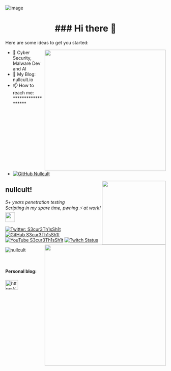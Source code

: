 ![image](https://github.com/user-attachments/assets/3306580f-161a-46ca-85f8-2a24c80436a6)<!--
**nullcult/nullcult** is a ✨ _special_ ✨ repository because its `README.md` (this file) appears on your GitHub profile.
-->
<h1 align="center">
   ### Hi there 👋
</h1>

Here are some ideas to get you started:

<img align='right' src="https://github-readme-stats.vercel.app/api?username=nullcult&show_icons=true&theme=radical" width="380">

- 🌱 Cyber Security, Malware Dev and AI
- 👀 My Blog: nullcult.io
- 📫 How to reach me: *******************
- [![GitHub Nullcult](https://img.shields.io/github/followers/nullcult?label=follower%20github&style=flat-square)](https://github.com/nullcult)


<img align='right' src="https://profile-counter.glitch.me/nullcult/count.svg" width="200">


<h2>nullcult!</h2>
<img align='right' src="https://github-readme-stats.vercel.app/api?username=nullcult&show_icons=true&theme=dark" width="380">
<p><em>5+ years penetration testing<br>
  Scripting in my spare time, pwning ⚡ at work!<img src="https://media.giphy.com/media/WUlplcMpOCEmTGBtBW/giphy.gif" width="30"> 
</em></p>

[![Twitter: S3cur3Th1sSh1t](https://img.shields.io/twitter/follow/nullcult?style=flat-square)](https://twitter.com/ShitSecure)
[![GitHub S3cur3Th1sSh1t](https://img.shields.io/github/followers/nullcult?label=follow%20github&style=flat-square)](https://github.com/nullcult)
[![YouTube S3cur3Th1sSh1t](https://img.shields.io/youtube/channel/subscribers/UC27i77nEwKE8hffrxNqXNOg?label=follow%20Youtube&style=social)](https://www.youtube.com/channel/UC27i77nEwKE8hffrxNqXNOg)
[![Twitch Status](https://img.shields.io/twitch/status/nullcult?label=Follow%20Twitch&style=social)](https://www.twitch.tv/nullcult)

<p align="left"> <img src="https://komarev.com/ghpvc/?username=nullcult&label=Profile%20views&color=0e75b6&style=flat" alt="nullcult" /> </p>
<br>
</p>

<h4 align="left">Personal blog:</h4>
<p align="left">
<a href="https://***/" target="blank"><img align="center" src="https://cdn.jsdelivr.net/npm/simple-icons@3.0.1/icons/rss.svg" alt="https://***/" height="30" width="40" /></a>
</p>



<!--
**nullcult/nullcult** is a ✨ _special_ ✨ repository because its `README.md` (this file) appears on your GitHub profile.

Here are some ideas to get you started:

- 🔭 I’m currently working on ...
- 🌱 I’m currently learning ...
- 👯 I’m looking to collaborate on ...
- 🤔 I’m looking for help with ...
- 💬 Ask me about ...
- 📫 How to reach me: ...
- 😄 Pronouns: ...
- ⚡ Fun fact: ...
-->
